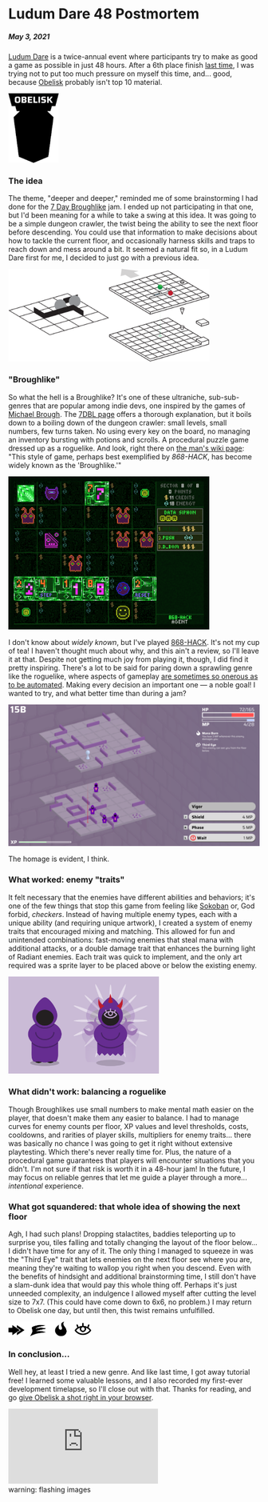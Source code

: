 # Ludum Dare 48 Postmortem
##### May 3, 2021

[Ludum Dare](https://ldjam.com/) is a twice-annual event where participants try to make as good a game as possible in just 48 hours. After a 6th place finish [last time](blog.html?post=5), I was trying not to put too much pressure on myself this time, and... good, because [Obelisk](https://thquinn.itch.io/obelisk) probably isn't top 10 material.

<img src="resources/images/blog/8-0.png" style="width: 20%;" />

### The idea

The theme, "deeper and deeper," reminded me of some brainstorming I had done for the [7 Day Broughlike](https://itch.io/jam/broughlike) jam. I ended up not participating in that one, but I'd been meaning for a while to take a swing at this idea. It was going to be a simple dungeon crawler, the twist being the ability to see the next floor before descending. You could use that information to make decisions about how to tackle the current floor, and occasionally harness skills and traps to reach down and mess around a bit. It seemed a natural fit so, in a Ludum Dare first for me, I decided to just go with a previous idea.

<img src="resources/images/blog/8-1.png" style="width: 80%;" />

### "Broughlike"

So what the hell is a Broughlike? It's one of these ultraniche, sub-sub-genres that are popular among indie devs, one inspired by the games of [Michael Brough](https://twitter.com/smestorp). The [7DBL page](https://itch.io/jam/broughlike) offers a thorough explanation, but it boils down to a boiling down of the dungeon crawler: small levels, small numbers, few turns taken. No using every key on the board, no managing an inventory bursting with potions and scrolls. A procedural puzzle game dressed up as a roguelike. And look, right there on [the man's wiki page](https://en.wikipedia.org/wiki/Michael_Brough_(game_designer)): "This style of game, perhaps best exemplified by *868-HACK*, has become widely known as the 'Broughlike.'"

<img src="resources/images/blog/8-2.png" style="width: 80%;" />

I don't know about *widely known*, but I've played [868-HACK](https://store.steampowered.com/app/274700/868HACK/). It's not my cup of tea! I haven't thought much about why, and this ain't a review, so I'll leave it at that. Despite not getting much joy from playing it, though, I did find it pretty inspiring. There's a lot to be said for paring down a sprawling genre like the roguelike, where aspects of gameplay [are sometimes so onerous as to be automated](http://crawl.chaosforge.org/Autoexplore). Making every decision an important one — a noble goal! I wanted to try, and what better time than during a jam?

![Maps](resources/images/blog/8-3.png)

The homage is evident, I think.

### What worked: enemy "traits"

It felt necessary that the enemies have different abilities and behaviors; it's one of the few things that stop this game from feeling like [Sokoban](https://en.wikipedia.org/wiki/Sokoban) or, God forbid, *checkers*. Instead of having multiple enemy types, each with a unique ability (and requiring unique artwork), I created a system of enemy traits that encouraged mixing and matching. This allowed for fun and unintended combinations: fast-moving enemies that steal mana with additional attacks, or a double damage trait that enhances the burning light of Radiant enemies. Each trait was quick to implement, and the only art required was a sprite layer to be placed above or below the existing enemy.

<img src="resources/images/blog/8-4.png" style="width: 60%;" />

### What didn't work: balancing a roguelike

Though Broughlikes use small numbers to make mental math easier on the player, that doesn't make them any easier to balance. I had to manage curves for enemy counts per floor, XP values and level thresholds, costs, cooldowns, and rarities of player skills, multipliers for enemy traits... there was basically no chance I was going to get it right without extensive playtesting. Which there's never really time for. Plus, the nature of a procedural game guarantees that players will encounter situations that you didn't. I'm not sure if that risk is worth it in a 48-hour jam! In the future, I may focus on reliable genres that let me guide a player through a more... *intentional* experience.

### What got squandered: that whole idea of showing the next floor

Agh, I had such plans! Dropping stalactites, baddies teleporting up to surprise you, tiles falling and totally changing the layout of the floor below... I didn't have time for any of it. The only thing I managed to squeeze in was the "Third Eye" trait that lets enemies on the next floor see where you are, meaning they're waiting to wallop you right when you descend. Even with the benefits of hindsight and additional brainstorming time, I still don't have a slam-dunk idea that would pay this whole thing off. Perhaps it's just unneeded complexity, an indulgence I allowed myself after cutting the level size to 7x7. (This could have come down to 6x6, no problem.) I may return to Obelisk one day, but until then, this twist remains unfulfilled.

<img src="resources/images/blog/8-5.png" style="width: 33%;" />

### In conclusion...

Well hey, at least I tried a new genre. And like last time, I got away tutorial free! I learned some valuable lessons, and I also recorded my first-ever development timelapse, so I'll close out with that. Thanks for reading, and go [give Obelisk a shot right in your browser](https://thquinn.itch.io/obelisk).

<iframe class="youtube" src="https://www.youtube.com/embed/ziGYwZtIOcE" title="YouTube video player" frameborder="0" allow="accelerometer; autoplay; clipboard-write; encrypted-media; gyroscope; picture-in-picture" allowfullscreen></iframe>
<div class="blogcaption">warning: flashing images</center>